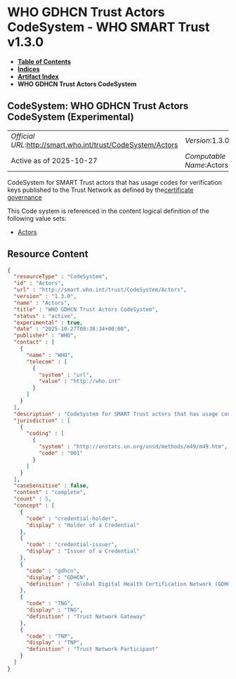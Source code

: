 # WHO GDHCN Trust Actors CodeSystem - WHO SMART Trust v1.3.0

* [**Table of Contents**](toc.md)
* [**Indices**](indices.md)
* [**Artifact Index**](artifacts.md)
* **WHO GDHCN Trust Actors CodeSystem**

## CodeSystem: WHO GDHCN Trust Actors CodeSystem (Experimental) 

| | |
| :--- | :--- |
| *Official URL*:http://smart.who.int/trust/CodeSystem/Actors | *Version*:1.3.0 |
| Active as of 2025-10-27 | *Computable Name*:Actors |

 
CodeSystem for SMART Trust actors that has usage codes for verification keys published to the Trust Network as defined by the[certificate governance](concepts_certificate_governance.md) 

 This Code system is referenced in the content logical definition of the following value sets: 

* [Actors](ValueSet-Actors.md)



## Resource Content

```json
{
  "resourceType" : "CodeSystem",
  "id" : "Actors",
  "url" : "http://smart.who.int/trust/CodeSystem/Actors",
  "version" : "1.3.0",
  "name" : "Actors",
  "title" : "WHO GDHCN Trust Actors CodeSystem",
  "status" : "active",
  "experimental" : true,
  "date" : "2025-10-27T08:38:34+00:00",
  "publisher" : "WHO",
  "contact" : [
    {
      "name" : "WHO",
      "telecom" : [
        {
          "system" : "url",
          "value" : "http://who.int"
        }
      ]
    }
  ],
  "description" : "CodeSystem for SMART Trust actors that has usage codes for verification keys published to the Trust Network as defined by the [certificate governance](concepts_certificate_governance.html)",
  "jurisdiction" : [
    {
      "coding" : [
        {
          "system" : "http://unstats.un.org/unsd/methods/m49/m49.htm",
          "code" : "001"
        }
      ]
    }
  ],
  "caseSensitive" : false,
  "content" : "complete",
  "count" : 5,
  "concept" : [
    {
      "code" : "credential-holder",
      "display" : "Holder of a Credential"
    },
    {
      "code" : "credential-issuer",
      "display" : "Issuer of a Credential"
    },
    {
      "code" : "gdhcn",
      "display" : "GDHCN",
      "definition" : "Global Digital Health Certification Network (GDHCN)"
    },
    {
      "code" : "TNG",
      "display" : "TNG",
      "definition" : "Trust Network Gateway"
    },
    {
      "code" : "TNP",
      "display" : "TNP",
      "definition" : "Trust Network Participant"
    }
  ]
}

```
